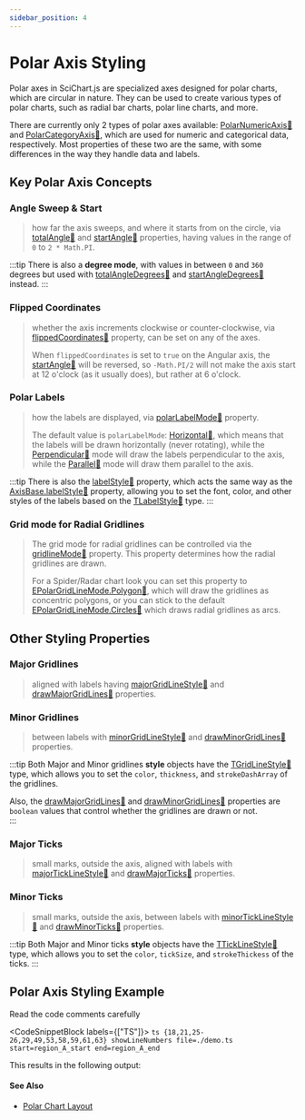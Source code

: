 ```yaml
---
sidebar_position: 4
---
```


# Polar Axis Styling

Polar axes in SciChart.js are specialized axes designed for polar charts, which are circular in nature. They can be used to create various types of polar charts, such as radial bar charts, polar line charts, and more. 

There are currently only 2 types of polar axes available: [PolarNumericAxis:blue_book:](https://www.scichart.com/documentation/js/v4/typedoc/classes/polarnumericaxis.html) and [PolarCategoryAxis:blue_book:](https://www.scichart.com/documentation/js/v4/typedoc/classes/polarcategoryaxis.html), which are used for numeric and categorical data, respectively. Most properties of these two are the same, with some differences in the way they handle data and labels.

## Key Polar Axis Concepts

### Angle Sweep & Start 
> how far the axis sweeps, and where it starts from on the circle, via [totalAngle:blue_book:](https://www.scichart.com/documentation/js/v4/typedoc/classes/polaraxisbase.html#totalangle) and [startAngle:blue_book:](https://www.scichart.com/documentation/js/v4/typedoc/classes/polaraxisbase.html#startangle) properties, having values in the range of `0` to `2 * Math.PI`. 

:::tip
There is also a **degree mode**, with values in between `0` and `360` degrees but used with [totalAngleDegrees:blue_book:](https://www.scichart.com/documentation/js/v4/typedoc/classes/polaraxisbase.html#totalangledegrees) and [startAngleDegrees:blue_book:](https://www.scichart.com/documentation/js/v4/typedoc/classes/polaraxisbase.html#startangledegrees) instead.
:::

### Flipped Coordinates 
> whether the axis increments clockwise or counter-clockwise, via [flippedCoordinates:blue_book:](https://www.scichart.com/documentation/js/v4/typedoc/classes/polaraxisbase.html#flippedcoordinates) property, can be set on any of the axes.
>
> When `flippedCoordinates` is set to `true` on the Angular axis, the [startAngle:blue_book:](https://www.scichart.com/documentation/js/v4/typedoc/classes/polaraxisbase.html#startangle) will be reversed, so `-Math.PI/2` will not make the axis start at 12 o'clock (as it usually does), but rather at 6 o'clock.

### Polar Labels 
> how the labels are displayed, via [polarLabelMode:blue_book:](https://www.scichart.com/documentation/js/v4/typedoc/classes/polaraxisbase.html#polarlabelmode) property.  
> 
> The default value is `polarLabelMode`: [Horizontal:blue_book:](https://www.scichart.com/documentation/js/v4/typedoc/enums/epolarlabelmode.html#horizontal), which means that the labels will be drawn horizontally (never rotating), while the [Perpendicular:blue_book:](https://www.scichart.com/documentation/js/v4/typedoc/enums/epolarlabelmode.html#perpendicular) mode will draw the labels perpendicular to the axis, while the [Parallel:blue_book:](https://www.scichart.com/documentation/js/v4/typedoc/enums/epolarlabelmode.html#parallel) mode will draw them parallel to the axis.

:::tip
There is also the [labelStyle:blue_book:](https://www.scichart.com/documentation/js/v4/typedoc/classes/polaraxisbase.html#labelstyle) property, which acts the same way as the [AxisBase.labelStyle:blue_book:](https://www.scichart.com/documentation/js/v4/typedoc/classes/polaraxisbase.html#labelstyle) property, allowing you to set the font, color, and other styles of the labels based on the [TLabelStyle:blue_book:](https://www.scichart.com/documentation/js/v4/typedoc/index.html#ttextstyle) type.
:::

### Grid mode for Radial Gridlines

> The grid mode for radial gridlines can be controlled via the [gridlineMode:blue_book:](https://www.scichart.com/documentation/js/v4/typedoc/classes/polaraxisbase.html#gridlineMode) property. This property determines how the radial gridlines are drawn.
>
> For a Spider/Radar chart look you can set this property to [EPolarGridLineMode.Polygon:blue_book:](https://www.scichart.com/documentation/js/v4/typedoc/enums/epolargridlinemode.html#polygon), which will draw the gridlines as concentric polygons, or you can stick to the default [EPolarGridLineMode.Circles:blue_book:](https://www.scichart.com/documentation/js/v4/typedoc/enums/epolargridlinemode.html#circles) which draws radial gridlines as arcs.

## Other Styling Properties

### Major Gridlines 
> aligned with labels having [majorGridLineStyle:blue_book:](https://www.scichart.com/documentation/js/v4/typedoc/classes/polaraxisbase.html#majorglstyle) and [drawMajorGridLines:blue_book:](https://www.scichart.com/documentation/js/v4/typedoc/classes/polaraxisbase.html#drawmajorgl) properties.

### Minor Gridlines 
> between labels with [minorGridLineStyle:blue_book:](https://www.scichart.com/documentation/js/v4/typedoc/classes/polaraxisbase.html#minorglstyle) and [drawMinorGridLines:blue_book:](https://www.scichart.com/documentation/js/v4/typedoc/classes/polaraxisbase.html#drawminorgl) properties.

:::tip
Both Major and Minor gridlines **style** objects have the [TGridLineStyle:blue_book:](https://www.scichart.com/documentation/js/v4/typedoc/index.html#tgridlinestyle) type, which allows you to set the `color`, `thickness`, and `strokeDashArray` of the gridlines.

Also, the [drawMajorGridLines:blue_book:](https://www.scichart.com/documentation/js/v4/typedoc/classes/polaraxisbase.html#drawmajorgl) and [drawMinorGridLines:blue_book:](https://www.scichart.com/documentation/js/v4/typedoc/classes/polaraxisbase.html#drawminorgl) properties are `boolean` values that control whether the gridlines are drawn or not.    
:::

### Major Ticks 
> small marks, outside the axis, aligned with labels with [majorTickLineStyle:blue_book:](https://www.scichart.com/documentation/js/v4/typedoc/classes/polaraxisbase.html#majortickstyle) and [drawMajorTicks:blue_book:](https://www.scichart.com/documentation/js/v4/typedoc/classes/polaraxisbase.html#drawmajorticks) properties.

### Minor Ticks 
> small marks, outside the axis, between labels with [minorTickLineStyle:blue_book:](https://www.scichart.com/documentation/js/v4/typedoc/classes/polaraxisbase.html#minortickstyle) and [drawMinorTicks:blue_book:](https://www.scichart.com/documentation/js/v4/typedoc/classes/polaraxisbase.html#drawminorticks) properties.

:::tip
Both Major and Minor ticks **style** objects have the [TTickLineStyle:blue_book:](https://www.scichart.com/documentation/js/v4/typedoc/index.html#tticklinestyle) type, which allows you to set the `color`, `tickSize`, and `strokeThickess` of the ticks.
:::


## Polar Axis Styling Example

Read the code comments carefully

<CodeSnippetBlock labels={["TS"]}>
    ```ts {18,21,25-26,29,49,53,58,59,61,63} showLineNumbers file=./demo.ts start=region_A_start end=region_A_end
    ```
</CodeSnippetBlock>

This results in the following output:

<LiveDocSnippet name="./demo" />

#### See Also

* [Polar Chart Layout](/2d-charts/axis-api/multi-axis-and-layout/polar-chart-layout)